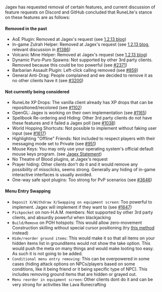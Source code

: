 Jagex has requested removal of certain features, and current discussion of feature requests on Discord and GitHub concluded that RuneLite's stance on these features are as follows:

#### Removed in the past
* AoE Plugin: Removed at Jagex's request (see [1.2.13 blog](https://runelite.net/blog/show/2018-01-25-1.2.13-Release))
* In-game Zulrah Helper: Removed at Jagex's request (see [1.2.13 blog](https://runelite.net/blog/show/2018-01-25-1.2.13-Release), relevant discussion in [#1386](https://github.com/runelite/runelite/issues/1386))
* Volcanic Mine Helper: Removed at Jagex's request (see [1.2.13 blog](https://runelite.net/blog/show/2018-01-25-1.2.13-Release))
* Dynamic Puro-Puro Spawns:  Not supported by other 3rd party clients. Removed because this could be too powerful (see [#2371](https://github.com/runelite/runelite/issues/2371))
* Barbarian Assault Plugin: Left-click calling removed (see [#859](https://github.com/runelite/runelite/pull/859))
* General Anti-Drag: People complained and we decided to remove it as no other clients have it (see [#3200](https://github.com/runelite/runelite/issues/3200))

#### Not currently being considered
* RuneLite XP Drops: The vanilla client already has XP drops that can be repositioned/recolored (see [#1102](https://github.com/runelite/runelite/issues/1102))
* OpenGL: Jagex is working on their own implementation (see [#1165](https://github.com/runelite/runelite/issues/1165))
* Spellbook Re-ordering and Hiding: Other 3rd party clients do not have these features and it failed a Jagex poll (see [#1038](https://github.com/runelite/runelite/issues/1038))
* World Hopping Shortcuts: Not possible to implement without faking user input (see [#1617](https://github.com/runelite/runelite/issues/1617))
* Highlighting "Offline" Friends: Not included to respect players with their messaging mode set to Private (see [#951](https://github.com/runelite/runelite/pull/951))
* Mouse Keys: You may only use your operating system's official default mouse keys program. (see [Jagex Statement](https://services.runescape.com/m=news/mouse-keys---changes--clarification?oldschool=1))
* No Theatre of Blood plugins, at Jagex's request
* Prayer hiding: Other clients don't do it and it would remove any possibility of missclicks, seems strong. Generally any hiding of in-game interactive interfaces is usually avoided.
* One-way safe spot plugins: Too strong for PvP scenarios (see [#3646](https://github.com/runelite/runelite/issues/3646))

#### Menu Entry Swapping
* `Deposit X/Withdraw X/Swapping on equipment screen`: Too powerful to implement. Jagex will implement if they want to (see [#1647](https://github.com/runelite/runelite/issues/1647))
* `Pickpocket` on non-H.A.M. members: Not supported by other 3rd party clients, and absurdly powerful when blackjacking
* `Build/Remove` on POH hotspots: This would allow zero-movement Construction skilling without special cursor positioning (try [this method](https://www.youtube.com/watch?v=u9AZWsDfo1I) instead)
* `Hide/reorder ground items`: This would make it so that all items on your hidden items list in grounditems would not show the take option. This would push the meta on many things and would make looting too easy. As such it is not going to be added.
* `Conditional menu entry removing`: This can be overpowered in some cases (hiding attack options on NPCs/players based on some conditions, like it being friend or it being specific type of NPC). This includes removing ground items that are hidden or grayed out.
* `Menu reorder in equipment screen`: Other clients dont do it and can be very strong for activities like Lava Runecrafting